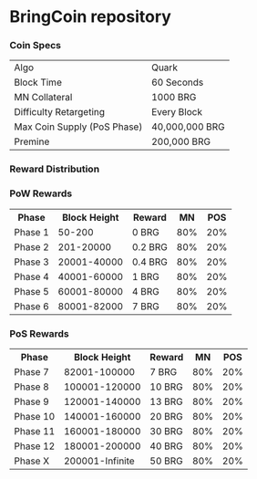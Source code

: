 BringCoin repository
======================================


### Coin Specs
<table>
<tr><td>Algo</td><td>Quark</td></tr>
<tr><td>Block Time</td><td>60 Seconds</td></tr>
<tr><td>MN Collateral</td><td>1000 BRG</td></tr>
<tr><td>Difficulty Retargeting</td><td>Every Block</td></tr>
<tr><td>Max Coin Supply (PoS Phase)</td><td>40,000,000 BRG</td></tr>
<tr><td>Premine</td><td>200,000 BRG</td></tr>
</table>

### Reward Distribution

### PoW Rewards
<table>
<th>Phase</th><th>Block Height</th><th>Reward</th><th>MN</th><th>POS</th>
<tr><td>Phase 1</td><td>50-200</td><td>0 BRG</td><td>80%</td><td>20%</td></tr>
<tr><td>Phase 2</td><td>201-20000</td><td>0.2 BRG</td><td>80%</td><td>20%</td></tr>
<tr><td>Phase 3</td><td>20001-40000</td><td>0.4 BRG</td><td>80%</td><td>20%</td></tr>
<tr><td>Phase 4</td><td>40001-60000</td><td>1 BRG</td><td>80%</td><td>20%</td></tr>
<tr><td>Phase 5</td><td>60001-80000</td><td>4 BRG</td><td>80%</td><td>20%</td></tr>
<tr><td>Phase 6</td><td>80001-82000</td><td>7 BRG</td><td>80%</td><td>20%</td></tr>
</table>

### PoS Rewards
<table>
<th>Phase</th><th>Block Height</th><th>Reward</th><th>MN</th><th>POS</th>
<tr><td>Phase 7</td><td>82001-100000</td><td>7 BRG</td><td>80%</td><td>20%</td></tr>
<tr><td>Phase 8</td><td>100001-120000</td><td>10 BRG</td><td>80%</td><td>20%</td></tr>
<tr><td>Phase 9</td><td>120001-140000</td><td>13 BRG</td><td>80%</td><td>20%</td></tr>
<tr><td>Phase 10</td><td>140001-160000</td><td>20 BRG</td><td>80%</td><td>20%</td></tr>
<tr><td>Phase 11</td><td>160001-180000</td><td>30 BRG</td><td>80%</td><td>20%</td></tr>
<tr><td>Phase 12</td><td>180001-200000</td><td>40 BRG</td><td>80%</td><td>20%</td></tr>
<tr><td>Phase X</td><td>200001-Infinite</td><td>50 BRG</td><td>80%</td><td>20%</td></tr>
</table>
</table>
